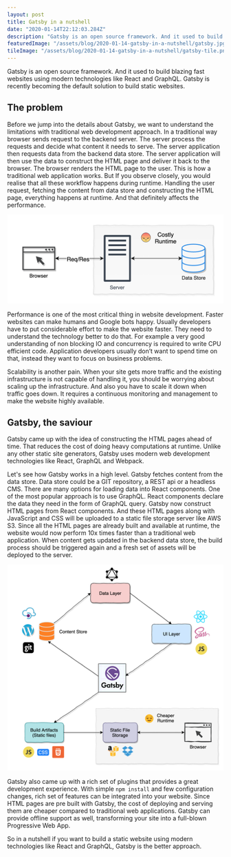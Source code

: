 ```yaml
---
layout: post
title: Gatsby in a nutshell
date: "2020-01-14T22:12:03.284Z"
description: "Gatsby is an open source framework. And it used to build blazing fast websites using modern technologies like React and GraphQL. Gatsby is recently becoming the default solution to build static websites."
featuredImage: "/assets/blog/2020-01-14-gatsby-in-a-nutshell/gatsby.jpg"
tileImage: "/assets/blog/2020-01-14-gatsby-in-a-nutshell/gatsby-tile.png"
---
```


Gatsby is an open source framework. And it used to build blazing fast websites using modern technologies like React and GraphQL. Gatsby is recently becoming the default solution to build static websites. 
## The problem

Before we jump into the details about Gatsby, we want to understand the limitations with traditional web development approach. In a traditional way browser sends request to the backend server. The server process the requests and decide what content it needs to serve.  The server application then requests data from the backend data store. The server application will then use the data to construct the HTML page and deliver it back to the browser. The browser renders the HTML page to the user. This is how a traditional web application works. But If you observe closely, you would realise that all these workflow happens during runtime. Handling the user request, fetching the content from data store and constructing the HTML page, everything happens at runtime. And that definitely affects the performance.

![Costly Runtime](/assets/blog/2020-01-14-gatsby-in-a-nutshell/costly_runtime.png)

Performance is one of the most critical thing in website development. Faster websites can make humans and Google bots happy. Usually developers have to put considerable effort to make the website faster. They need to understand the technology better to do that. For example a very good understanding of non blocking IO and concurrency is required to write CPU efficient code. Application developers usually don’t want to spend time on that, instead they want to focus on business problems.

Scalability is another pain. When your site gets more traffic and the existing infrastructure is not capable of handling it, you should be worrying about scaling up the infrastructure. And also you have to scale it down when traffic goes down. It requires a continuous monitoring and management to make the website highly available.

## Gatsby, the saviour

Gatsby came up with the idea of constructing the HTML pages ahead of time. That reduces the cost of doing heavy computations at runtime. Unlike any other static site generators, Gatsby uses modern web development technologies like React, GraphQL and Webpack. 

Let's see how Gatsby works in a high level. Gatsby fetches content from the data store. Data store could be a GIT repository, a REST api or a headless CMS. There are many options for loading data into React components. One of the most popular approach is to use GraphQL. React components declare the data they need in the form of GraphQL query. Gatsby now construct HTML pages from React components. And these HTML pages along with JavaScript and CSS will be uploaded to a static file storage server like AWS S3. Since all the HTML pages are already built and available at runtime, the website would now perform 10x times faster than a traditional web application. When content gets updated in the backend data store, the build process should be triggered again and a fresh set of assets will be deployed to the server.

![Gatsby in a Nutshell](/assets/blog/2020-01-14-gatsby-in-a-nutshell/gatsby-in-a-nutshell.png) 

Gatsby also came up with a rich set of plugins that provides a great development experience.
With simple `npm install` and few configuration changes, rich set of features can be integrated into your website. 
Since HTML pages are pre built with Gatsby, the cost of deploying and serving them are cheaper compared to traditional web applications.
Gatsby can provide offline support as well, transforming your site into a full-blown Progressive Web App.

So in a nutshell if you want to build a static website using modern technologies like React and GraphQL, Gatsby is the better approach. 